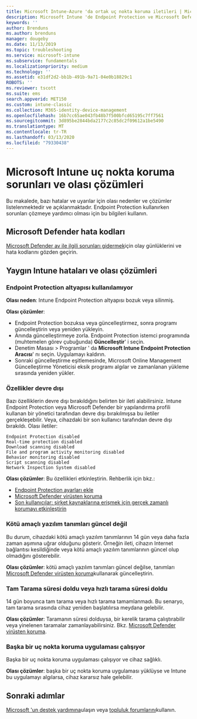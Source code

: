 ```yaml
---
title: Microsoft Intune-Azure 'da ortak uç nokta koruma iletileri | Microsoft Docs
description: Microsoft Intune 'de Endpoint Protection ve Microsoft Defender kullanırken ve sorun giderirken ortak iletilere ve olası çözüme bakın.
keywords: ''
author: Brenduns
ms.author: brenduns
manager: dougeby
ms.date: 11/13/2019
ms.topic: troubleshooting
ms.service: microsoft-intune
ms.subservice: fundamentals
ms.localizationpriority: medium
ms.technology: ''
ms.assetid: e31df2d2-bb1b-491b-9a71-04e0b18829c1
ROBOTS: ''
ms.reviewer: tscott
ms.suite: ems
search.appverid: MET150
ms.custom: intune-classic
ms.collection: M365-identity-device-management
ms.openlocfilehash: 16b7cc65ae043fb48b7f500bfcd65195c7ff7561
ms.sourcegitcommit: 3d895be2844bda2177c2c85dc2f09612a1be5490
ms.translationtype: MT
ms.contentlocale: tr-TR
ms.lasthandoff: 03/13/2020
ms.locfileid: "79330438"
---
```

# <a name="endpoint-protection-issues-and-possible-solutions-in-microsoft-intune"></a>Microsoft Intune uç nokta koruma sorunları ve olası çözümleri

Bu makalede, bazı hatalar ve uyarılar için olası nedenler ve çözümler listelenmektedir ve açıklanmaktadır. Endpoint Protection kullanırken sorunları çözmeye yardımcı olması için bu bilgileri kullanın.

## <a name="microsoft-defender-error-codes"></a>Microsoft Defender hata kodları

[Microsoft Defender av ile ilgili sorunları gidermek](https://docs.microsoft.com/windows/security/threat-protection/windows-defender-antivirus/troubleshoot-windows-defender-antivirus)için olay günlüklerini ve hata kodlarını gözden geçirin.

## <a name="common-intune-errors-and-possible-resolutions"></a>Yaygın Intune hataları ve olası çözümleri

### <a name="endpoint-protection-engine-unavailable"></a>Endpoint Protection altyapısı kullanılamıyor

**Olası neden**: Intune Endpoint Protection altyapısı bozuk veya silinmiş.

**Olası çözümler**:

- Endpoint Protection bozuksa veya güncelleştirmez, sonra programı güncelleştirin veya yeniden yükleyin.
- Anında güncelleştirmeye zorla. Endpoint Protection istemci programında (muhtemelen görev çubuğunda) **Güncelleştir**' i seçin.
- Denetim Masası > Programlar ' da **Microsoft Intune Endpoint Protection Aracısı**' nı seçin. Uygulamayı kaldırın.
- Sonraki güncelleştirme eşitlemesinde, Microsoft Online Management Güncelleştirme Yöneticisi eksik programı algılar ve zamanlanan yükleme sırasında yeniden yükler.

### <a name="features-are-disabled"></a>Özellikler devre dışı

Bazı özelliklerin devre dışı bırakıldığını belirten bir ileti alabilirsiniz. Intune Endpoint Protection veya Microsoft Defender bir yapılandırma profili kullanan bir yönetici tarafından devre dışı bırakılmışsa bu iletiler gerçekleşebilir. Veya, cihazdaki bir son kullanıcı tarafından devre dışı bırakıldı. Olası iletiler:

`Endpoint Protection disabled`  
`Real-time protection disabled`  
`Download scanning disabled`  
`File and program activity monitoring disabled`  
`Behavior monitoring disabled`  
`Script scanning disabled`  
`Network Inspection System disabled`  

**Olası çözümler**: Bu özellikleri etkinleştirin. Rehberlik için bkz.:

- [Endpoint Protection ayarları ekle](../protect/endpoint-protection-configure.md)
- [Microsoft Defender virüsten koruma](../configuration/device-restrictions-windows-10.md#microsoft-defender-antivirus)
- [Son kullanıcılar: şirket kaynaklarına erişmek için gerçek zamanlı korumayı etkinleştirin](../user-help/turn-on-defender-windows.md)

### <a name="malware-definitions-out-of-date"></a>Kötü amaçlı yazılım tanımları güncel değil

Bu durum, cihazdaki kötü amaçlı yazılım tanımlarının 14 gün veya daha fazla zaman aşımına uğrar olduğunu gösterir. Örneğin ileti, cihazın Internet bağlantısı kesildiğinde veya kötü amaçlı yazılım tanımlarının güncel olup olmadığını gösterebilir.

**Olası çözümler**: kötü amaçlı yazılım tanımları güncel değilse, tanımları [Microsoft Defender virüsten koruma](../configuration/device-restrictions-windows-10.md#microsoft-defender-antivirus)kullanarak güncelleştirin.

### <a name="full-scan-overdue-or-quick-scan-overdue"></a>Tam Tarama süresi doldu veya hızlı tarama süresi doldu

14 gün boyunca tam tarama veya hızlı tarama tamamlanmadı. Bu senaryo, tam tarama sırasında cihaz yeniden başlatılırsa meydana gelebilir.

**Olası çözümler**: Taramanın süresi dolduysa, bir kerelik tarama çalıştırabilir veya yinelenen taramalar zamanlayabilirsiniz. Bkz. [Microsoft Defender virüsten koruma](../configuration/device-restrictions-windows-10.md#microsoft-defender-antivirus).

### <a name="another-endpoint-protection-application-running"></a>Başka bir uç nokta koruma uygulaması çalışıyor

Başka bir uç nokta koruma uygulaması çalışıyor ve cihaz sağlıklı.

**Olası çözümler**: başka bir uç nokta koruma uygulaması yüklüyse ve Intune bu uygulamayı algılarsa, cihaz kararsız hale gelebilir.

## <a name="next-steps"></a>Sonraki adımlar

[Microsoft 'un destek yardımına](get-support.md)ulaşın veya [topluluk forumlarını](https://social.technet.microsoft.com/Forums/en-US/home?category=microsoftintune)kullanın.

